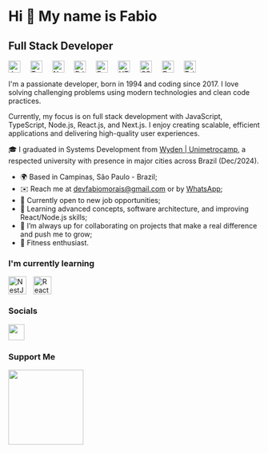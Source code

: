 Hi 👋 My name is Fabio
==========================

Full Stack Developer
-----------------------------
<p align="left">
  <a href="https://www.javascript.com/" target="_blank" rel="noreferrer"><img src="https://pics.freeicons.io/uploads/icons/png/21088442871540553614-64.png" width="24" height="24" alt="JavaScript" style="vertical-align: middle; margin-right: 8px;"/></a>&nbsp;&nbsp;
  <a href="https://www.typescriptlang.org/" target="_blank" rel="noreferrer"><img src="https://pics.freeicons.io/uploads/icons/png/14678610731551953708-64.png" width="24" height="24" alt="TypeScript" style="vertical-align: middle; margin-right: 8px;"/></a>&nbsp;&nbsp;
  <a href="https://nodejs.org/" target="_blank" rel="noreferrer"><img src="https://pics.freeicons.io/uploads/icons/png/8954758561551942278-64.png" width="24" height="24" alt="Node.js" style="vertical-align: middle; margin-right: 8px;"/></a>&nbsp;&nbsp;
  <a href="https://www.prisma.io/" target="_blank" rel="noreferrer"><img src="https://img.icons8.com/color/512/prisma-orm.png" width="24" height="24" alt="Prisma" style="vertical-align: middle; margin-right: 8px;"/></a>&nbsp;&nbsp;
  <a href="https://expressjs.com/" target="_blank" rel="noreferrer"><img src="https://img.icons8.com/color/512/express-js.png" width="24" height="24" alt="Express.js" style="vertical-align: middle; margin-right: 8px;"/></a>&nbsp;&nbsp;
  <a href="https://developer.mozilla.org/en-US/docs/Web/Guide/HTML/HTML5" target="_blank" rel="noreferrer"><img src="https://cdn-icons-png.flaticon.com/512/732/732212.png" width="24" height="24" alt="HTML5" style="vertical-align: middle; margin-right: 8px;"/></a>&nbsp;&nbsp;
  <a href="https://developer.mozilla.org/en-US/docs/Web/CSS" target="_blank" rel="noreferrer"><img src="https://cdn-icons-png.flaticon.com/512/732/732190.png" width="24" height="24" alt="CSS3" style="vertical-align: middle; margin-right: 8px;"/></a>&nbsp;&nbsp;
  <a href="https://react.dev/" target="_blank" rel="noreferrer"><img src="https://upload.wikimedia.org/wikipedia/commons/a/a7/React-icon.svg" width="24" height="24" alt="React" style="vertical-align: middle; margin-right: 8px;"/></a>&nbsp;&nbsp;
  <a href="https://tailwindcss.com/" target="_blank" rel="noreferrer"><img src="https://img.icons8.com/color/512/tailwindcss.png" width="24" height="24" alt="Tailwind CSS" style="vertical-align: middle;"/></a>
</p>


I'm a passionate developer, born in 1994 and coding since 2017. I love solving challenging problems using modern technologies and clean code practices.

Currently, my focus is on full stack development with JavaScript, TypeScript, Node.js, React.js, and Next.js. I enjoy creating scalable, efficient applications and delivering high-quality user experiences.

🎓 I graduated in Systems Development from [Wyden | Unimetrocamp](https://www.wyden.com.br/unidades/unimetrocamp), a respected university with presence in major cities across Brazil (Dec/2024).

* 🌍  Based in Campinas, São Paulo - Brazil;
* ✉️  Reach me at [devfabiomorais@gmail.com](mailto:devfabiomorais@gmail.com) or by [WhatsApp](https://wa.me/+5519971522516);
* 🚀  Currently open to new job opportunities;
* 🧠  Learning advanced concepts, software architecture, and improving React/Node.js skills;
* 🤝  I’m always up for collaborating on projects that make a real difference and push me to grow;
* 💪  Fitness enthusiast.

### I'm currently learning

<p align="left"><a href="https://nestjs.com/" target="_blank" rel="noreferrer"><img src="https://nestjs.com/logo-small-gradient.d792062c.svg" width="36" height="36" alt="NestJS" style="vertical-align: middle; margin-right: 10px;" /></a>&nbsp;<a href="https://nextjs.org/" target="_blank" rel="noreferrer"><img src="https://static-00.iconduck.com/assets.00/nextjs-icon-2048x2048-eugu5rfi.png" width="36" height="36" alt="React" style="vertical-align: middle;" /></a></p>

### Socials

<p align="left">
  <a href="https://www.linkedin.com/in/devfabiomorais" target="_blank" rel="noreferrer"><img src="https://raw.githubusercontent.com/danielcranney/readme-generator/main/public/icons/socials/linkedin.svg" width="32" height="32" /></a>
</p>

### Support Me

<a href="https://www.buymeacoffee.com/devfabiomorais"><img src="https://cdn.buymeacoffee.com/buttons/v2/default-yellow.png" width="150" /></a>
